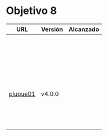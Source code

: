 # Objetivo 8

| URL                                 | Versión | Alcanzado |
|-------------------------------------|---------|-----------|
| <!-- Enlace de sergioae19 -->       |         |           |
| <!-- Enlace de danieeeld2 -->       |         |           |
| <!-- Enlace de LuciaAnsino -->      |         |           |
| <!-- Enlace de Enaraque -->         |         |           |
| <!-- Enlace de giorgiogiovanni -->  |         |           |
| <!-- Enlace de PabloBarTo -->       |         |           |
| <!-- Enlace de danibarranqueroo --> |         |           |
| <!-- Enlace de Amadocm -->          |         |           |
| <!-- Enlace de marinajcs -->        |         |           |
| <!-- Enlace de GiancaGrizzly -->    |         |           |
| <!-- Enlace de adelahera -->        |         |           |
| <!-- Enlace de puchy22 -->          |         |           |
| <!-- Enlace de carlotiii30 -->      |         |           |
| <!-- Enlace de sergioffdez -->      |         |           |
| <!-- Enlace de DarckMonster -->     |         |           |
| <!-- Enlace de eugrdfolcha -->      |         |           |
| <!-- Enlace de diagmatrix -->       |         |           |
| <!-- Enlace de JaimeGM96 -->        |         |           |
| <!-- Enlace de javigp2002 -->       |         |           |
| <!-- Enlace de shvtwp -->           |         |           |
| <!-- Enlace de MarioGuisado -->     |         |           |
| <!-- Enlace de J P S -->            |         |           |
| <!-- Enlace de Morad02 -->          |         |           |
| <!-- Enlace de albertolj -->        |         |           |
| <!-- Enlace de Christianlr -->      |         |           |
| [pluque01](https://github.com/pluque01/CofreSagradoVirtual/pull/44)         |   v4.0.0   |           |
| <!-- Enlace de josemponce -->       |         |           |
| <!-- Enlace de smallPingu -->       |         |           |
| <!-- Enlace de chelunike -->        |         |           |
| <!-- Enlace de M M M -->            |         |           |
| <!-- Enlace de moshidev -->         |         |           |
| <!-- Enlace de R L O E -->          |         |           |
| <!-- Enlace de migueruiz -->        |         |           |
| <!-- Enlace de Javito198 -->        |         |           |
| <!-- Enlace de Alvarosanpal95 -->   |         |           |
| <!-- Enlace de spmanolo -->         |         |           |
| <!-- Enlace de carlosservi -->      |         |           |
| <!-- Enlace de raultl12 -->         |         |           |
| <!-- Enlace de manuelvico0102 -->   |         |           |
| <!-- Enlace de johnwaves -->        |         |           |
